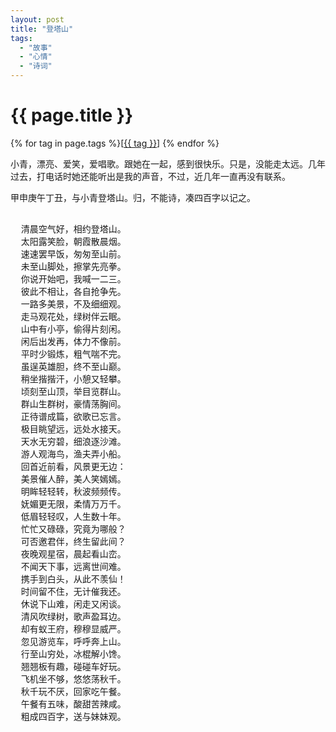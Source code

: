 ```yaml
---
layout: post
title: "登塔山"
tags:
  - "故事"
  - "心情"
  - "诗词"
---
```


# {{ page.title }}

<div class="tags">
{% for tag in page.tags %}[<a class="tag" href="/tags.html#{{ tag }}">{{ tag }}</a>] {% endfor %}
</div>


小青，漂亮、爱笑，爱唱歌。跟她在一起，感到很快乐。只是，没能走太远。几年过去，打电话时她还能听出是我的声音，不过，近几年一直再没有联系。

甲申庚午丁丑，与小青登塔山。归，不能诗，凑四百字以记之。  
 

<pre>  
  清晨空气好，相约登塔山。  
  太阳露笑脸，朝霞散晨烟。  
  速速罢早饭，匆匆至山前。  
  未至山脚处，擦掌先亮拳。  
  你说开始吧，我喊一二三。  
  彼此不相让，各自抢争先。  
  一路多美景，不及细细观。  
  走马观花处，绿树伴云眠。  
  山中有小亭，偷得片刻闲。  
  闲后出发再，体力不像前。  
  平时少锻炼，粗气喘不完。  
  虽逞英雄胆，终不至山巅。  
  稍坐揩揩汗，小憩又轻攀。  
  顷刻至山顶，举目览群山。  
  群山生群树，豪情荡胸间。  
  正待谱成篇，欲歌已忘言。  
  极目眺望远，远处水接天。  
  天水无穷碧，细浪逐沙滩。
  游人观海鸟，渔夫弄小船。
  回首近前看，风景更无边：  
  美景催人醉，美人笑嫣嫣。  
  明眸轻轻转，秋波频频传。  
  妩媚更无限，柔情万万千。  
  低眉轻轻叹，人生数十年。  
  忙忙又碌碌，究竟为哪般？  
  可否邀君伴，终生留此间？  
  夜晚观星宿，晨起看山峦。  
  不闻天下事，远离世间难。  
  携手到白头，从此不羡仙！  
  时间留不住，无计催我还。  
  休说下山难，闲走又闲谈。  
  清风吹绿树，歌声盈耳边。  
  却有蚁王府，穆穆显威严。  
  忽见游览车，呼呼奔上山。  
  行至山穷处，冰棍解小馋。  
  翘翘板有趣，碰碰车好玩。  
  飞机坐不够，悠悠荡秋千。  
  秋千玩不厌，回家吃午餐。  
  午餐有五味，酸甜苦辣咸。  
  粗成四百字，送与妹妹观。 
</pre>
